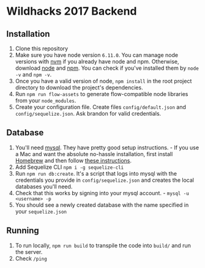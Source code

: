 # Wildhacks 2017 Backend

## Installation
  1. Clone this repository
  2. Make sure you have node version `6.11.0`. You can manage node versions with [nvm](https://github.com/creationix/nvm) if you already have node and npm. Otherwise, download [node](https://nodejs.org/en/) and [npm](https://github.com/npm/npm). You can check if you've installed them by `node -v` and `npm -v`. 
  3. Once you have a valid version of node, `npm install` in the root project directory to download the project's dependencies.
  4. Run `npm run flow-assets` to generate flow-compatible node libraries from your `node_modules`.
  5. Create your configuration file. Create files `config/default.json` and `config/sequelize.json`. Ask brandon for valid credentials.


## Database
  1. You'll need [mysql](https://www.mysql.com/). They have pretty good setup instructions. 
    - If you use a Mac and want the absolute no-hassle installation, first install [Homebrew](https://brew.sh) and then follow [these instructions](https://gist.github.com/nrollr/3f57fc15ded7dddddcc4e82fe137b58e).
  2. Add Sequelize CLI `npm i -g sequelize-cli`
  3. Run `npm run db:create`. It's a script that logs into mysql with the credentials you provide in `config/sequelize.json` and creates the local databases you'll need.
  4. Check that this works by signing into your mysql account. 
    - `mysql -u <username> -p`
  5. You should see a newly created database with the name specified in your `sequelize.json`

## Running
  1. To run locally, `npm run build` to transpile the code into `build/` and run the server.
  2. Check `/ping`
